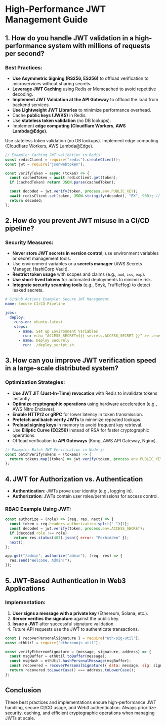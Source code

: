 # High-Performance JWT Management Guide

## 1. How do you handle JWT validation in a high-performance system with millions of requests per second?

### **Best Practices:**

- **Use Asymmetric Signing (RS256, ES256)** to offload verification to microservices without sharing secrets.
- **Leverage JWT Caching** using Redis or Memcached to avoid repetitive decoding.
- **Implement JWT Validation at the API Gateway** to offload the load from backend services.
- **Use Lightweight JWT Libraries** to minimize performance overhead.
- Cache **public keys (JWKS)** in Redis.
- Use **stateless token validation** (no DB lookups).
- Implement **edge computing (Cloudflare Workers, AWS Lambda@Edge)**.

Use stateless token validation (no DB lookups).
Implement edge computing (Cloudflare Workers, AWS Lambda@Edge).

```js
// Example: Caching JWT validation in Redis
const redisClient = require("redis").createClient();
const jwt = require("jsonwebtoken");

const verifyToken = async (token) => {
  const cachedToken = await redisClient.get(token);
  if (cachedToken) return JSON.parse(cachedToken);

  const decoded = jwt.verify(token, process.env.PUBLIC_KEY);
  await redisClient.set(token, JSON.stringify(decoded), "EX", 900); // Cache for 15 min
  return decoded;
};
```

## 2. How do you prevent JWT misuse in a CI/CD pipeline?

### **Security Measures:**

- **Never store JWT secrets in version control**; use environment variables or secret management tools.
- Use environment variables or a **secrets manager** (AWS Secrets Manager, HashiCorp Vault).
- **Restrict token usage** with scopes and claims (e.g., `aud`, `iss`, `exp`).
- **Use short-lived tokens** for automated deployments to minimize risk.
- **Integrate security scanning tools** (e.g., Snyk, TruffleHog) to detect leaked secrets.

```yaml
# GitHub Actions Example: Secure JWT Management
name: Secure CI/CD Pipeline

jobs:
  deploy:
    runs-on: ubuntu-latest
    steps:
      - name: Set up Environment Variables
        run: echo "ACCESS_SECRET=${{ secrets.ACCESS_SECRET }}" >> .env
      - name: Deploy Securely
        run: ./deploy_script.sh
```

## 3. How can you improve JWT verification speed in a large-scale distributed system?

### **Optimization Strategies:**

- **Use JWT JIT (Just-In-Time) revocation** with Redis to invalidate tokens instantly.
- **Optimize cryptographic operations** using hardware acceleration (e.g., AWS Nitro Enclaves).
- **Enable HTTP/2 or gRPC** for lower latency in token transmission.
- **Prefetch and batch verify JWTs** to minimize repeated lookups.
- **Preload signing keys** in memory to avoid frequent key retrieval.
- Use **Elliptic Curve (EC256)** instead of RSA for faster cryptographic operations.
- Offload verification to **API Gateways** (Kong, AWS API Gateway, Nginx).

```js
// Example: Batch JWT Verification in Node.js
const batchVerifyTokens = (tokens) => {
  return tokens.map((token) => jwt.verify(token, process.env.PUBLIC_KEY));
};
```

## 4. JWT for Authorization vs. Authentication

- **Authentication**: JWTs prove user identity (e.g., logging in).
- **Authorization**: JWTs contain user roles/permissions for access control.

### **RBAC Example Using JWT:**

```js
const authorize = (role) => (req, res, next) => {
  const token = req.headers.authorization.split(" ")[1];
  const decoded = jwt.verify(token, process.env.ACCESS_SECRET);
  if (decoded.role !== role)
    return res.status(403).json({ error: "Forbidden" });
  next();
};

app.get("/admin", authorize("admin"), (req, res) => {
  res.send("Welcome, Admin!");
});
```

## 5. JWT-Based Authentication in Web3 Applications

### **Implementation:**

1. **User signs a message with a private key** (Ethereum, Solana, etc.).
2. **Server verifies the signature** against the public key.
3. **Issue a JWT** after successful signature validation.
4. Future API requests use the JWT to authenticate transactions.

```js
const { recoverPersonalSignature } = require("eth-sig-util");
const ethUtil = require("ethereumjs-util");

const verifyEthereumSignature = (message, signature, address) => {
  const msgBuffer = ethUtil.toBuffer(message);
  const msgHash = ethUtil.hashPersonalMessage(msgBuffer);
  const recovered = recoverPersonalSignature({ data: message, sig: signature });
  return recovered.toLowerCase() === address.toLowerCase();
};
```

## **Conclusion**

These best practices and implementations ensure high-performance JWT handling, secure CI/CD usage, and Web3 authentication. Always prioritize security, caching, and efficient cryptographic operations when managing JWTs at scale.
